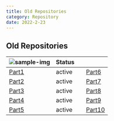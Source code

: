 ```yaml
---
title: Old Repositories
category: Repository
date: 2022-2-23
---
```


## Old Repositories

| ![sample-img](https://avatars.githubusercontent.com/u/67372333?s=40&v=4) | Status |   |   |
| :----------- | :------ | :----------- | :------ |
| [Part1]({{site.url}}{{site.baseurl}}/repository/p1/) | active || [Part6]({{site.url}}{{site.baseurl}}/repository/p6/) | active |
| [Part2]({{site.url}}{{site.baseurl}}/repository/p2/) | active || [Part7]({{site.url}}{{site.baseurl}}/repository/p7/) | active |
| [Part3]({{site.url}}{{site.baseurl}}/repository/p3/) | active || [Part8]({{site.url}}{{site.baseurl}}/repository/p8/) | active |
| [Part4]({{site.url}}{{site.baseurl}}/repository/p4/) | active || [Part9]({{site.url}}{{site.baseurl}}/repository/p9/) | active |
| [Part5]({{site.url}}{{site.baseurl}}/repository/p5/) | active || [Part10]({{site.url}}{{site.baseurl}}/repository/p10/) | active |
